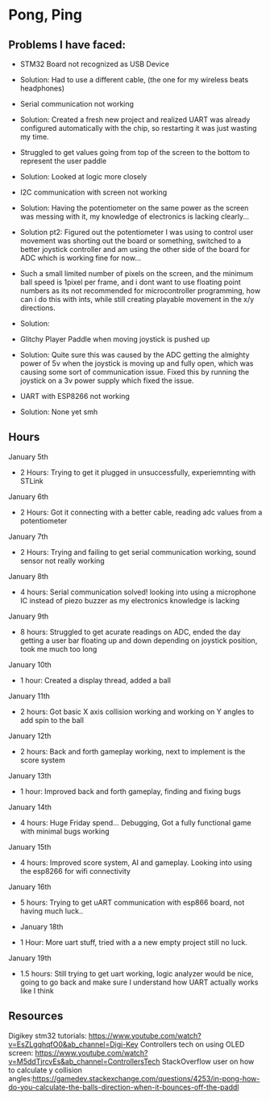 # Pong, Ping

## Problems I have faced:

- STM32 Board not recognized as USB Device
- Solution: Had to use a different cable, (the one for my wireless beats headphones)

- Serial communication not working
- Solution: Created a fresh new project and realized UART was already configured automatically with the chip, so restarting it was just wasting my time.

- Struggled to get values going from top of the screen to the bottom to represent the user paddle
- Solution: Looked at logic more closely

- I2C communication with screen not working
- Solution: Having the potentiometer on the same power as the screen was messing with it, my knowledge of electronics is lacking clearly...
- Solution pt2: Figured out the potentiometer I was using to control user movement was shorting out the board or something, switched to a better joystick controller and am using the other side of the board for ADC which is working fine for now...

- Such a small limited number of pixels on the screen, and the minimum ball speed is 1pixel per frame, and i dont want to use floating point numbers as its not recommended for microcontroller programming, how can i do this with ints, while still creating playable movement in the x/y directions.
- Solution:

- Glitchy Player Paddle when moving joystick is pushed up
- Solution: Quite sure this was caused by the ADC getting the almighty power of 5v when the joystick is moving up and fully open, which was causing some sort of communication issue. Fixed this by running the joystick on a 3v power supply which fixed the issue.

- UART with ESP8266 not working
- Solution: None yet smh



## Hours

January 5th
- 2 Hours: Trying to get it plugged in unsuccessfully, experiemnting with STLink

January 6th
- 2 Hours: Got it connecting with a better cable, reading adc values from a potentiometer

January 7th
- 2 Hours: Trying and failing to get serial communication working, sound sensor not really working

January 8th
- 4 hours: Serial communication solved! looking into using a microphone IC instead of piezo buzzer as my electronics knowledge is lacking

January 9th
- 8 hours: Struggled to get acurate readings on ADC, ended the day getting a user bar floating up and down depending on joystick position, took me much too long

January 10th
- 1 hour: Created a display thread, added a ball

January 11th
- 2 hours: Got basic X axis collision working and working on Y angles to add spin to the ball

January 12th
- 2 hours: Back and forth gameplay working, next to implement is the score system

January 13th
- 1 hour: Improved back and forth gameplay, finding and fixing bugs

January 14th
- 4 hours: Huge Friday spend... Debugging, Got a fully functional game with minimal bugs working

January 15th
- 4 hours: Improved score system, AI and gameplay. Looking into using the esp8266 for wifi connectivity

January 16th
- 5 hours: Trying to get uART communication with esp866 board, not having much luck..

- January 18th
- 1 Hour: More uart stuff, tried with a a new empty project still no luck.

January 19th
- 1.5 hours: Still trying to get uart working, logic analyzer would be nice, going to go back and make sure I understand how UART actually works like I think

## Resources

Digikey stm32 tutorials: https://www.youtube.com/watch?v=EsZLgqhqfO0&ab_channel=Digi-Key
Controllers tech on using OLED screen: https://www.youtube.com/watch?v=M5ddTjrcvEs&ab_channel=ControllersTech
StackOverflow user on how to calculate y collision angles:https://gamedev.stackexchange.com/questions/4253/in-pong-how-do-you-calculate-the-balls-direction-when-it-bounces-off-the-paddl
